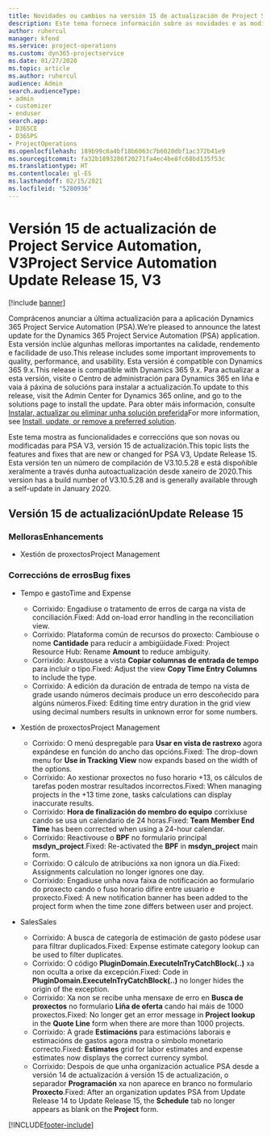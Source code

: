 ```yaml
---
title: Novidades ou cambios na versión 15 de actualización de Project Service Automation, V3
description: Este tema fornece información sobre as novidades e as modificacións na versión 15 de actualización de Project Service Automation, V3.
author: ruhercul
manager: kfend
ms.service: project-operations
ms.custom: dyn365-projectservice
ms.date: 01/27/2020
ms.topic: article
ms.author: ruhercul
audience: Admin
search.audienceType:
- admin
- customizer
- enduser
search.app:
- D365CE
- D365PS
- ProjectOperations
ms.openlocfilehash: 189b99c6a4bf18b6063c7b6020dbf1ac372b41e9
ms.sourcegitcommit: fa32b1893286f20271fa4ec4be8fc68bd135f53c
ms.translationtype: HT
ms.contentlocale: gl-ES
ms.lasthandoff: 02/15/2021
ms.locfileid: "5280936"
---
```

# <a name="project-service-automation-update-release-15-v3"></a><span data-ttu-id="59d9b-103">Versión 15 de actualización de Project Service Automation, V3</span><span class="sxs-lookup"><span data-stu-id="59d9b-103">Project Service Automation Update Release 15, V3</span></span>

[!include [banner](../includes/psa-now-project-operations.md)]

<span data-ttu-id="59d9b-104">Comprácenos anunciar a última actualización para a aplicación Dynamics 365 Project Service Automation (PSA).</span><span class="sxs-lookup"><span data-stu-id="59d9b-104">We’re pleased to announce the latest update for the Dynamics 365 Project Service Automation (PSA) application.</span></span> <span data-ttu-id="59d9b-105">Esta versión inclúe algunhas melloras importantes na calidade, rendemento e facilidade de uso.</span><span class="sxs-lookup"><span data-stu-id="59d9b-105">This release includes some important improvements to quality, performance, and usability.</span></span> <span data-ttu-id="59d9b-106">Esta versión é compatible con Dynamics 365 9.x.</span><span class="sxs-lookup"><span data-stu-id="59d9b-106">This release is compatible with Dynamics 365 9.x.</span></span> <span data-ttu-id="59d9b-107">Para actualizar a esta versión, visite o Centro de administración para Dynamics 365 en liña e vaia á páxina de solucións para instalar a actualización.</span><span class="sxs-lookup"><span data-stu-id="59d9b-107">To update to this release, visit the Admin Center for Dynamics 365 online, and go to the solutions page to install the update.</span></span> <span data-ttu-id="59d9b-108">Para obter máis información, consulte [Instalar, actualizar ou eliminar unha solución preferida](https://docs.microsoft.com/power-platform/admin/install-remove-preferred-solution)</span><span class="sxs-lookup"><span data-stu-id="59d9b-108">For more information, see [Install, update, or remove a preferred solution](https://docs.microsoft.com/power-platform/admin/install-remove-preferred-solution).</span></span>

<span data-ttu-id="59d9b-109">Este tema mostra as funcionalidades e correccións que son novas ou modificadas para PSA V3, versión 15 de actualización.</span><span class="sxs-lookup"><span data-stu-id="59d9b-109">This topic lists the features and fixes that are new or changed for PSA V3, Update Release 15.</span></span> <span data-ttu-id="59d9b-110">Esta versión ten un número de compilación de V3.10.5.28 e está dispoñible xeralmente a través dunha autoactualización desde xaneiro de 2020.</span><span class="sxs-lookup"><span data-stu-id="59d9b-110">This version has a build number of V3.10.5.28 and is generally available through a self-update in January 2020.</span></span>

## <a name="update-release-15"></a><span data-ttu-id="59d9b-111">Versión 15 de actualización</span><span class="sxs-lookup"><span data-stu-id="59d9b-111">Update Release 15</span></span> 

### <a name="enhancements"></a><span data-ttu-id="59d9b-112">Melloras</span><span class="sxs-lookup"><span data-stu-id="59d9b-112">Enhancements</span></span>

- <span data-ttu-id="59d9b-113">Xestión de proxectos</span><span class="sxs-lookup"><span data-stu-id="59d9b-113">Project Management</span></span>

### <a name="bug-fixes"></a><span data-ttu-id="59d9b-114">Correccións de erros</span><span class="sxs-lookup"><span data-stu-id="59d9b-114">Bug fixes</span></span>

- <span data-ttu-id="59d9b-115">Tempo e gasto</span><span class="sxs-lookup"><span data-stu-id="59d9b-115">Time and Expense</span></span>

  - <span data-ttu-id="59d9b-116">Corrixido: Engadiuse o tratamento de erros de carga na vista de conciliación.</span><span class="sxs-lookup"><span data-stu-id="59d9b-116">Fixed: Add on-load error handling in the reconciliation view.</span></span>
  - <span data-ttu-id="59d9b-117">Corrixido: Plataforma común de recursos do proxecto: Cambiouse o nome **Cantidade** para reducir a ambigüidade.</span><span class="sxs-lookup"><span data-stu-id="59d9b-117">Fixed: Project Resource Hub: Rename **Amount** to reduce ambiguity.</span></span>
  - <span data-ttu-id="59d9b-118">Corrixido: Axustouse a vista **Copiar columnas de entrada de tempo** para incluír o tipo.</span><span class="sxs-lookup"><span data-stu-id="59d9b-118">Fixed: Adjust the view **Copy Time Entry Columns** to include the type.</span></span>
  - <span data-ttu-id="59d9b-119">Corrixido: A edición da duración de entrada de tempo na vista de grade usando números decimais produce un erro descoñecido para algúns números.</span><span class="sxs-lookup"><span data-stu-id="59d9b-119">Fixed: Editing time entry duration in the grid view using decimal numbers results in unknown error for some numbers.</span></span>

- <span data-ttu-id="59d9b-120">Xestión de proxectos</span><span class="sxs-lookup"><span data-stu-id="59d9b-120">Project Management</span></span>

  - <span data-ttu-id="59d9b-121">Corrixido: O menú despregable para **Usar en vista de rastrexo** agora expándese en función do ancho das opcións.</span><span class="sxs-lookup"><span data-stu-id="59d9b-121">Fixed: The drop-down menu for **Use in Tracking View** now expands based on the width of the options.</span></span>
  - <span data-ttu-id="59d9b-122">Corrixido: Ao xestionar proxectos no fuso horario +13, os cálculos de tarefas poden mostrar resultados incorrectos.</span><span class="sxs-lookup"><span data-stu-id="59d9b-122">Fixed: When managing projects in the +13 time zone, tasks calculations can display inaccurate results.</span></span>
  - <span data-ttu-id="59d9b-123">Corrixido: **Hora de finalización do membro do equipo** corrixiuse cando se usa un calendario de 24 horas.</span><span class="sxs-lookup"><span data-stu-id="59d9b-123">Fixed: **Team Member End Time** has been corrected when using a 24-hour calendar.</span></span>
  - <span data-ttu-id="59d9b-124">Corrixido: Reactivouse o **BPF** no formulario principal **msdyn_project**.</span><span class="sxs-lookup"><span data-stu-id="59d9b-124">Fixed: Re-activated the **BPF** in **msdyn_project** main form.</span></span>
  - <span data-ttu-id="59d9b-125">Corrixido: O cálculo de atribucións xa non ignora un día.</span><span class="sxs-lookup"><span data-stu-id="59d9b-125">Fixed: Assignments calculation no longer ignores one day.</span></span>
  - <span data-ttu-id="59d9b-126">Corrixido: Engadiuse unha nova faixa de notificación ao formulario do proxecto cando o fuso horario difire entre usuario e proxecto.</span><span class="sxs-lookup"><span data-stu-id="59d9b-126">Fixed: A new notification banner has been added to the project form when the time zone differs between user and project.</span></span>

- <span data-ttu-id="59d9b-127">Sales</span><span class="sxs-lookup"><span data-stu-id="59d9b-127">Sales</span></span>

  - <span data-ttu-id="59d9b-128">Corrixido: A busca de categoría de estimación de gasto pódese usar para filtrar duplicados.</span><span class="sxs-lookup"><span data-stu-id="59d9b-128">Fixed: Expense estimate category lookup can be used to filter duplicates.</span></span>
  - <span data-ttu-id="59d9b-129">Corrixido: O código **PluginDomain.ExecuteInTryCatchBlock(..)** xa non oculta a orixe da excepción.</span><span class="sxs-lookup"><span data-stu-id="59d9b-129">Fixed: Code in **PluginDomain.ExecuteInTryCatchBlock(..)** no longer hides the origin of the exception.</span></span>
  - <span data-ttu-id="59d9b-130">Corrixido: Xa non se recibe unha mensaxe de erro en **Busca de proxectos** no formulario **Liña de oferta** cando hai máis de 1000 proxectos.</span><span class="sxs-lookup"><span data-stu-id="59d9b-130">Fixed: No longer get an error message in **Project lookup** in the **Quote Line** form when there are more than 1000 projects.</span></span>
  - <span data-ttu-id="59d9b-131">Corrixido: A grade **Estimacións** para estimacións laborais e estimacións de gastos agora mostra o símbolo monetario correcto.</span><span class="sxs-lookup"><span data-stu-id="59d9b-131">Fixed: **Estimates** grid for labor estimates and expense estimates now displays the correct currency symbol.</span></span>
  - <span data-ttu-id="59d9b-132">Corrixido: Despois de que unha organización actualice PSA desde a versión 14 de actualización á versión 15 de actualización, o separador **Programación** xa non aparece en branco no formulario **Proxecto**.</span><span class="sxs-lookup"><span data-stu-id="59d9b-132">Fixed: After an organization updates PSA from Update Release 14 to Update Release 15, the **Schedule** tab no longer appears as blank on the **Project** form.</span></span>


[!INCLUDE[footer-include](../includes/footer-banner.md)]